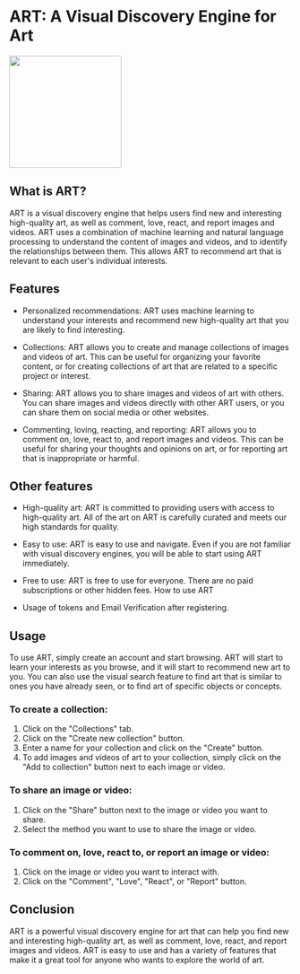 # ART: A Visual Discovery Engine for Art
<img align="center" width="200" src="![3](https://github.com/MoayadR/Art/assets/92552416/64c6c6af-8a7e-4c44-8294-da6d90b90fbd)">


## What is ART?

ART is a visual discovery engine that helps users find new and interesting high-quality art, as well as comment, love, react, and report images and videos. ART uses a combination of machine learning and natural language processing to understand the content of images and videos, and to identify the relationships between them. This allows ART to recommend art that is relevant to each user's individual interests.

## Features

* Personalized recommendations: ART uses machine learning to understand your interests and recommend new high-quality art that you are likely to find interesting.

* Collections: ART allows you to create and manage collections of images and videos of art. This can be useful for organizing your favorite content, or for creating collections of art that are related to a specific project or interest.

* Sharing: ART allows you to share images and videos of art with others. You can share images and videos directly with other ART users, or you can share them on social media or other websites.

* Commenting, loving, reacting, and reporting: ART allows you to comment on, love, react to, and report images and videos. This can be useful for sharing your thoughts and opinions on art, or for reporting art that is inappropriate or harmful.

## Other features

* High-quality art: ART is committed to providing users with access to high-quality art. All of the art on ART is carefully curated and meets our high standards for quality.

* Easy to use: ART is easy to use and navigate. Even if you are not familiar with visual discovery engines, you will be able to start using ART immediately.

* Free to use: ART is free to use for everyone. There are no paid subscriptions or other hidden fees.
How to use ART

* Usage of tokens and Email Verification after registering.

## Usage

To use ART, simply create an account and start browsing. ART will start to learn your interests as you browse, and it will start to recommend new art to you. You can also use the visual search feature to find art that is similar to ones you have already seen, or to find art of specific objects or concepts.

### To create a collection:

1. Click on the "Collections" tab.
2. Click on the "Create new collection" button.
3. Enter a name for your collection and click on the "Create" button.
4. To add images and videos of art to your collection, simply click on the "Add to collection" button next to each image or video.

### To share an image or video:

1. Click on the "Share" button next to the image or video you want to share.
2. Select the method you want to use to share the image or video.

### To comment on, love, react to, or report an image or video:

1. Click on the image or video you want to interact with.
2. Click on the "Comment", "Love", "React", or "Report" button.

## Conclusion

ART is a powerful visual discovery engine for art that can help you find new and interesting high-quality art, as well as comment, love, react, and report images and videos. ART is easy to use and has a variety of features that make it a great tool for anyone who wants to explore the world of art.
